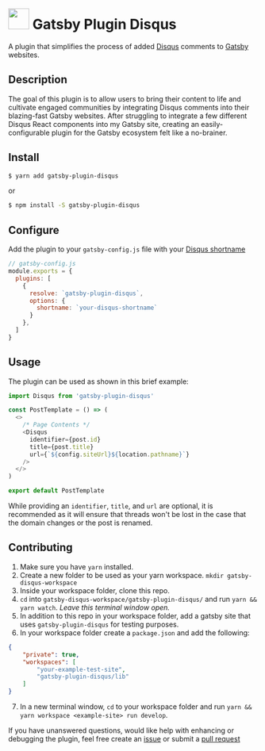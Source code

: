 # <img src="https://user-images.githubusercontent.com/16360374/56634709-d11b0280-6617-11e9-8f33-d92638b14c1f.png" height="42"/> Gatsby Plugin Disqus  

A plugin that simplifies the process of added [Disqus](https://disqus.com/) comments to [Gatsby](https://www.gatsbyjs.org/) websites.  

## Description  
The goal of this plugin is to allow users to bring their content to life and cultivate engaged communities by integrating Disqus comments into their blazing-fast Gatsby websites. After struggling to integrate a few different Disqus React components into my Gatsby site, creating an easily-configurable plugin for the Gatsby ecosystem felt like a no-brainer.  

## Install  
```sh
$ yarn add gatsby-plugin-disqus
```  
or  
```sh
$ npm install -S gatsby-plugin-disqus
```

## Configure  

Add the plugin to your `gatsby-config.js` file with your [Disqus shortname](https://help.disqus.com/installation/whats-a-shortname)  

```js
// gatsby-config.js
module.exports = {
  plugins: [
    {
      resolve: `gatsby-plugin-disqus`,
      options: {
        shortname: `your-disqus-shortname`
      }
    },
  ]
}
```

## Usage  

The plugin can be used as shown in this brief example:  

```js
import Disqus from 'gatsby-plugin-disqus'

const PostTemplate = () => (
  <>
    /* Page Contents */
    <Disqus 
      identifier={post.id}
      title={post.title}
      url={`${config.siteUrl}${location.pathname}`}
    />
  </>
)

export default PostTemplate
```

While providing an `identifier`, `title`, and `url` are optional, it is recommended as it will ensure that threads won't be lost in the case that the domain changes or the post is renamed.

## Contributing  

  1. Make sure you have `yarn` installed.
  2. Create a new folder to be used as your yarn workspace. `mkdir gatsby-disqus-workspace`
  3. Inside your workspace folder, clone this repo.
  4. `cd` into `gatsby-disqus-workspace/gatsby-plugin-disqus/` and run `yarn && yarn watch`. *Leave this terminal window open.*
  5. In addition to this repo in your workspace folder, add a gatsby site that uses `gatsby-plugin-disqus` for testing purposes.
  6. In your workspace folder create a `package.json` and add the following:
```json
{
	"private": true,
	"workspaces": [
		"your-example-test-site",
		"gatsby-plugin-disqus/lib"
	]
}
```
  7. In a new terminal window, `cd` to your workspace folder and run `yarn && yarn workspace <example-site> run develop`.

If you have unanswered questions, would like help with enhancing or debugging the plugin, feel free create an [issue](https://github.com/tterb/gatsby-plugin-disqus/issues/new) or submit a [pull request](https://github.com/tterb/gatsby-plugin-disqus/pulls)  
